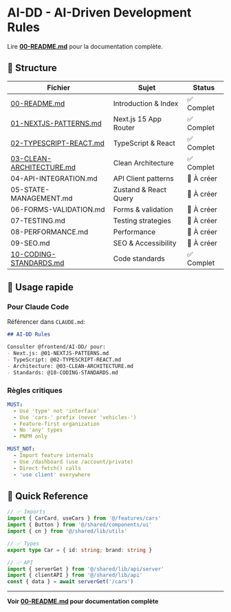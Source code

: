 # AI-DD - AI-Driven Development Rules

Lire **[00-README.md](./00-README.md)** pour la documentation complète.

## 📁 Structure

| Fichier | Sujet | Status |
|---------|-------|--------|
| [00-README.md](./00-README.md) | Introduction & Index | ✅ Complet |
| [01-NEXTJS-PATTERNS.md](./01-NEXTJS-PATTERNS.md) | Next.js 15 App Router | ✅ Complet |
| [02-TYPESCRIPT-REACT.md](./02-TYPESCRIPT-REACT.md) | TypeScript & React | ✅ Complet |
| [03-CLEAN-ARCHITECTURE.md](./03-CLEAN-ARCHITECTURE.md) | Clean Architecture | ✅ Complet |
| 04-API-INTEGRATION.md | API Client patterns | 🔄 À créer |
| 05-STATE-MANAGEMENT.md | Zustand & React Query | 🔄 À créer |
| 06-FORMS-VALIDATION.md | Forms & validation | 🔄 À créer |
| 07-TESTING.md | Testing strategies | 🔄 À créer |
| 08-PERFORMANCE.md | Performance | 🔄 À créer |
| 09-SEO.md | SEO & Accessibility | 🔄 À créer |
| [10-CODING-STANDARDS.md](./10-CODING-STANDARDS.md) | Code standards | ✅ Complet |

## 🎯 Usage rapide

### Pour Claude Code

Référencer dans `CLAUDE.md`:

```markdown
## AI-DD Rules

Consulter @frontend/AI-DD/ pour:
- Next.js: @01-NEXTJS-PATTERNS.md
- TypeScript: @02-TYPESCRIPT-REACT.md
- Architecture: @03-CLEAN-ARCHITECTURE.md
- Standards: @10-CODING-STANDARDS.md
```

### Règles critiques

```yaml
MUST:
  - Use 'type' not 'interface'
  - Use 'cars-' prefix (never 'vehicles-')
  - Feature-first organization
  - No 'any' types
  - PNPM only

MUST_NOT:
  - Import feature internals
  - Use /dashboard (use /account/private)
  - Direct fetch() calls
  - 'use client' everywhere
```

## 🚀 Quick Reference

```typescript
// ✅ Imports
import { CarCard, useCars } from '@/features/cars'
import { Button } from '@/shared/components/ui'
import { cn } from '@/shared/lib/utils'

// ✅ Types
export type Car = { id: string; brand: string }

// ✅ API
import { serverGet } from '@/shared/lib/api/server'
import { clientAPI } from '@/shared/lib/api'
const { data } = await serverGet('/cars')
```

---

**Voir [00-README.md](./00-README.md) pour documentation complète**
